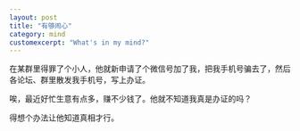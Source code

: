 ```yaml
---
layout: post
title: "有够闹心"
category: mind
customexcerpt: "What's in my mind?"
---
```


在某群里得罪了个小人，他就新申请了个微信号加了我，把我手机号骗去了，然后各论坛、群里散发我手机号，写上办证。

唉，最近好忙生意有点多，赚不少钱了。他就不知道我真是办证的吗？

得想个办法让他知道真相才行。